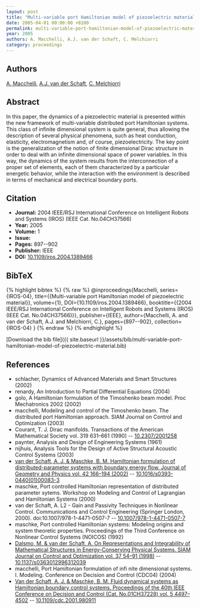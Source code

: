```yaml
---
layout: post
title: "Multi-variable port Hamiltonian model of piezoelectric material"
date: 2005-04-01 00:00:00 +0100
permalink: multi-variable-port-hamiltonian-model-of-piezoelectric-material
year: 2005
authors: A. Macchelli, A.J. van der Schaft, C. Melchiorri
category: proceedings
---
```

 
## Authors
[A. Macchelli](authors/alessandro-macchelli), [A.J. van der Schaft](authors/arjan-van-der-schaft), [C. Melchiorri](authors/claudio-melchiorri)
 
## Abstract
In this paper, the dynamics of a piezoelectric material is presented within the new framework of multi-variable distributed port Hamiltonian systems. This class of infinite dimensional system is quite general, thus allowing the description of several physical phenomena, such as heat conduction, elasticity, electromagnetism and, of course, piezoelectricity. The key point is the generalization of the notion of finite dimensional Dirac structure in order to deal with an infinite dimensional space of power variables. In this way, the dynamics of the system results from the interconnection of a proper set of elements, each of them characterized by a particular energetic behavior, while the interaction with the environment is described in terms of mechanical and electrical boundary ports.
 
## Citation
- **Journal:** 2004 IEEE/RSJ International Conference on Intelligent Robots and Systems (IROS) (IEEE Cat. No.04CH37566)
- **Year:** 2005
- **Volume:** 1
- **Issue:** 
- **Pages:** 897--902
- **Publisher:** IEEE
- **DOI:** [10.1109/iros.2004.1389466](https://doi.org/10.1109/iros.2004.1389466)
 
## BibTeX
{% highlight bibtex %}
{% raw %}
@inproceedings{Macchelli,
  series={IROS-04},
  title={{Multi-variable port Hamiltonian model of piezoelectric material}},
  volume={1},
  DOI={10.1109/iros.2004.1389466},
  booktitle={{2004 IEEE/RSJ International Conference on Intelligent Robots and Systems (IROS) (IEEE Cat. No.04CH37566)}},
  publisher={IEEE},
  author={Macchelli, A. and van der Schaft, A.J. and Melchiorri, C.},
  pages={897--902},
  collection={IROS-04}
}
{% endraw %}
{% endhighlight %}
 
[Download the bib file]({{ site.baseurl }}/assets/bib/multi-variable-port-hamiltonian-model-of-piezoelectric-material.bib)
 
## References
- schlacher, Dynamics of Advanced Materials and Smart Structures (2002)
- renardy, An Introduction to Partial Differential Equations (2004)
- golo, A Hamiltonian formulation of the Timoshenko beam model. Proc Mechatronics 2002 (2002)
- macchelli, Modeling and control of the Timoshenko beam. The distributed port Hamiltonian approach. SIAM Journal on Control and Optimization (2003)
- Courant, T. J. Dirac manifolds. Transactions of the American Mathematical Society vol. 319 631–661 (1990) -- [10.2307/2001258](https://doi.org/10.2307/2001258)
- paynter, Analysis and Design of Engineering Systems (1961)
- nijhuis, Analysis Tools for the Design of Active Structural Acoustic Control Systems (2003)
- [van der Schaft, A. J. & Maschke, B. M. Hamiltonian formulation of distributed-parameter systems with boundary energy flow. Journal of Geometry and Physics vol. 42 166–194 (2002)](hamiltonian-formulation-of-distributed-parameter-systems-with-boundary-energy-flow) -- [10.1016/s0393-0440(01)00083-3](https://doi.org/10.1016/s0393-0440(01)00083-3)
- maschke, Port controlled Hamiltonian representation of distributed parameter sytems. Workshop on Modeling and Control of Lagrangian and Hamiltonian Systems (2000)
- van der Schaft, A. L2 - Gain and Passivity Techniques in Nonlinear Control. Communications and Control Engineering (Springer London, 2000). doi:10.1007/978-1-4471-0507-7 -- [10.1007/978-1-4471-0507-7](https://doi.org/10.1007/978-1-4471-0507-7)
- maschke, Port controlled Hamiltonian systems: Modeling origins and system theoretic properties. Proceedings of the Third Conference on Nonlinear Control Systems (NOICOS) (1992)
- [Dalsmo, M. & van der Schaft, A. On Representations and Integrability of Mathematical Structures in Energy-Conserving Physical Systems. SIAM Journal on Control and Optimization vol. 37 54–91 (1998)](on-representations-and-integrability-of-mathematical-structures-in-energy-conserving-physical-systems) -- [10.1137/s0363012996312039](https://doi.org/10.1137/s0363012996312039)
- macchelli, Port Hamiltonian formulation of infi nite dimensional systems. I. Modeling. Conference on Decision and Control (CDC04) (2004)
- [Van der Schaft, A. J. & Maschke, B. M. Fluid dynamical systems as Hamiltonian boundary control systems. Proceedings of the 40th IEEE Conference on Decision and Control (Cat. No.01CH37228) vol. 5 4497–4502](fluid-dynamical-systems-as-hamiltonian-boundary-control-systems0) -- [10.1109/cdc.2001.980911](https://doi.org/10.1109/cdc.2001.980911)

